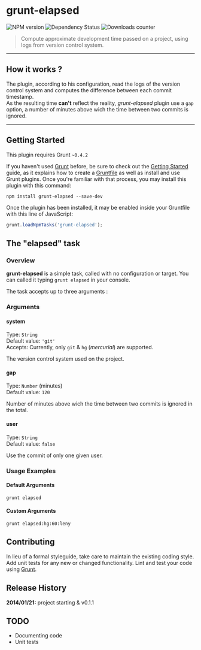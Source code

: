 # grunt-elapsed

![NPM version](http://img.shields.io/npm/v/grunt-elapsed.svg) ![Dependency Status](https://david-dm.org/leny/grunt-elapsed.svg) ![Downloads counter](http://img.shields.io/npm/dm/grunt-elapsed.svg)

> Compute approximate development time passed on a project, using logs from version control system.

* * *

## How it works ?

The plugin, according to his configuration, read the logs of the version control system and computes the difference between each commit timestamp.  
As the resulting time **can't** reflect the reality, *grunt-elapsed* plugin use a `gap` option, a number of minutes above wich the time between two commits is ignored.

* * *

## Getting Started
This plugin requires Grunt `~0.4.2`

If you haven't used [Grunt](http://gruntjs.com/) before, be sure to check out the [Getting Started](http://gruntjs.com/getting-started) guide, as it explains how to create a [Gruntfile](http://gruntjs.com/sample-gruntfile) as well as install and use Grunt plugins. Once you're familiar with that process, you may install this plugin with this command:

```shell
npm install grunt-elapsed --save-dev
```

Once the plugin has been installed, it may be enabled inside your Gruntfile with this line of JavaScript:

```js
grunt.loadNpmTasks('grunt-elapsed');
```

## The "elapsed" task

### Overview
**grunt-elapsed** is a simple task, called with no configuration or target. You can called it typing `grunt elapsed` in your console.

The task accepts up to three arguments : 

### Arguments

#### system
Type: `String`  
Default value: `'git'`  
Accepts: Currently, only `git` & `hg` (*mercurial*) are supported.

The version control system used on the project.

#### gap
Type: `Number` (minutes)  
Default value: `120`

Number of minutes above wich the time between two commits is ignored in the total.

#### user
Type: `String`  
Default value: `false`

Use the commit of only one given user.

### Usage Examples

#### Default Arguments

```
grunt elapsed
```

#### Custom Arguments

```
grunt elapsed:hg:60:leny
```

## Contributing
In lieu of a formal styleguide, take care to maintain the existing coding style. Add unit tests for any new or changed functionality. Lint and test your code using [Grunt](http://gruntjs.com/).

## Release History

**2014/01/21:** project starting & v0.1.1

## TODO

* Documenting code
* Unit tests
